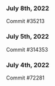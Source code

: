 ### July 8th, 2022

Commit #35213

### July 5th, 2022

Commit #314353


### July 4th, 2022

Commit #72281
